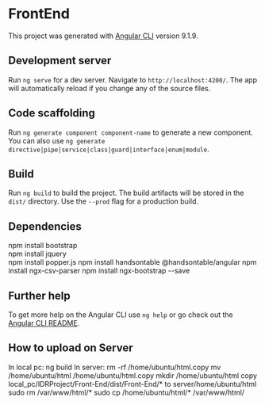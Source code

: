 # FrontEnd

This project was generated with [Angular CLI](https://github.com/angular/angular-cli) version 9.1.9.

## Development server

Run `ng serve` for a dev server. Navigate to `http://localhost:4200/`. The app will automatically reload if you change any of the source files.

## Code scaffolding

Run `ng generate component component-name` to generate a new component. You can also use `ng generate directive|pipe|service|class|guard|interface|enum|module`.

## Build

Run `ng build` to build the project. The build artifacts will be stored in the `dist/` directory. Use the `--prod` flag for a production build.

## Dependencies

npm install bootstrap  
npm install jquery  
npm install popper.js
npm install handsontable @handsontable/angular
npm install ngx-csv-parser
npm install ngx-bootstrap --save

## Further help

To get more help on the Angular CLI use `ng help` or go check out the [Angular CLI README](https://github.com/angular/angular-cli/blob/master/README.md).

## How to upload on Server
In local pc:
ng build
In server:
rm -rf /home/ubuntu/html.copy
mv /home/ubuntu/html /home/ubuntu/html.copy
mkdir /home/ubuntu/html
copy local_pc/IDRProject/Front-End/dist/Front-End/* to server/home/ubuntu/html
sudo rm /var/www/html/*
sudo cp /home/ubuntu/html/* /var/www/html/
